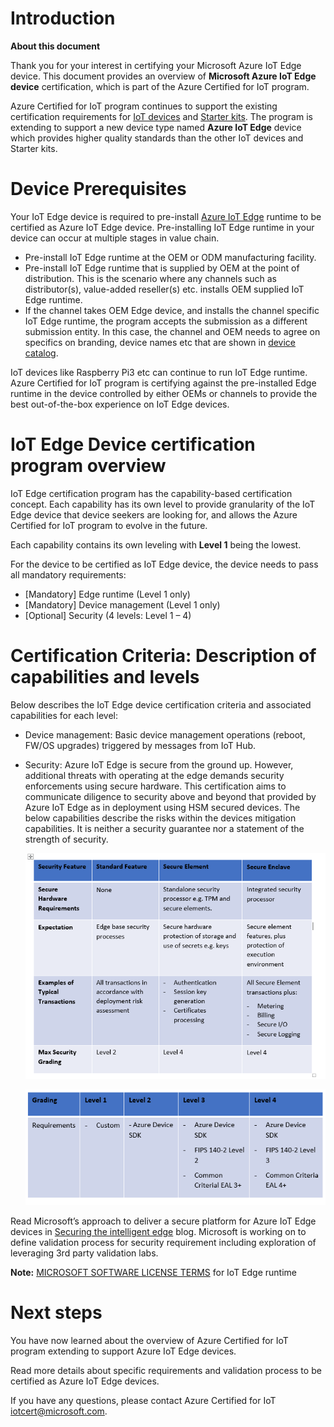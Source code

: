 ﻿# Introduction

**About this document**

Thank you for your interest in certifying your Microsoft Azure IoT Edge device. This document provides an overview of **Microsoft Azure IoT Edge device** certification, which is part of the Azure Certified for IoT program.

Azure Certified for IoT program continues to support the existing certification requirements for [IoT devices](https://github.com/Azure/azure-iot-device-ecosystem/tree/master/iotcertification) and [Starter kits](https://github.com/Azure/azure-iot-device-ecosystem/blob/master/kits/iotcertification/iot_certification_kit.md). The program is extending to support a new device type named **Azure IoT Edge** device which provides higher quality standards than the other IoT devices and Starter kits.

# Device Prerequisites

Your IoT Edge device is required to pre-install [Azure IoT Edge](https://github.com/Azure/iot-edge/blob/master/README.md) runtime to be certified as Azure IoT Edge device.  Pre-installing IoT Edge runtime in your device can occur at multiple stages in value chain.

-   Pre-install IoT Edge runtime at the OEM or ODM manufacturing facility.
-   Pre-install IoT Edge runtime that is supplied by OEM at the point of distribution. This is the scenario where any channels such as distributor(s), value-added reseller(s) etc. installs OEM supplied IoT Edge runtime.
-   If the channel takes OEM Edge device, and installs the channel specific IoT Edge runtime, the program accepts the submission as a different submission entity. In this case, the channel and OEM needs to agree on specifics on branding, device names etc that are shown in [device catalog](https://catalog.azureiotsolutions.com/).

IoT devices like Raspberry Pi3 etc can continue to run IoT Edge runtime. Azure Certified for IoT program is certifying against the pre-installed Edge runtime in the device controlled by either OEMs or channels to provide the best out-of-the-box experience on IoT Edge devices.

# IoT Edge Device certification program overview

IoT Edge certification program has the capability-based certification concept. Each capability has its own level to provide granularity of the IoT Edge device that device seekers are looking for, and allows the Azure Certified for IoT program to evolve in the future.

Each capability contains its own leveling with **Level 1** being the lowest. 

For the device to be certified as IoT Edge device, the device needs to pass all mandatory requirements:

-   [Mandatory] Edge runtime (Level 1 only)
-   [Mandatory] Device management (Level 1 only)
-   [Optional] Security (4 levels: Level 1 – 4)

# Certification Criteria: Description of capabilities and levels

Below describes the IoT Edge device certification criteria and associated capabilities for each level:

-   Device management: Basic device management operations (reboot, FW/OS upgrades) triggered by messages from IoT Hub.

-   Security: Azure IoT Edge is secure from the ground up.  However, additional threats with operating at the edge demands security enforcements using secure hardware.  This certification aims to communicate diligence to security above and beyond that provided by Azure IoT Edge as in deployment using HSM secured devices. 
The below capabilities describe the risks within the devices mitigation capabilities. It is neither a security guarantee nor a statement of the strength of security. 

    ![](images/1.PNG)


    ![](images/2.PNG)

Read Microsoft’s approach to deliver a secure platform for Azure IoT Edge devices in [Securing the intelligent edge](https://azure.microsoft.com/en-us/blog/securing-the-intelligent-edge/) blog. Microsoft is working on to define validation process for security requirement including exploration of leveraging 3rd party validation labs.

**Note:** [MICROSOFT SOFTWARE LICENSE TERMS](https://github.com/Azure/azure-iotedge/blob/master/LICENSE) for IoT Edge runtime

# Next steps

You have now learned about the overview of Azure Certified for IoT program extending to support Azure IoT Edge devices.

Read more details about specific requirements and validation process to be certified as Azure IoT Edge devices. 

If you have any questions, please contact Azure Certified for IoT [iotcert@microsoft.com](mailto:iotcert@microsoft.com).

